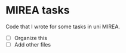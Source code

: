 # MIREA tasks

Code that I wrote for some tasks in uni MIREA.

- [ ] Organize this
- [ ] Add other files
